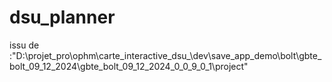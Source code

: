 # dsu_planner
issu de :"D:\projet_pro\ophm\carte_interactive_dsu_\dev\save_app_demo\bolt\gbte_bolt_09_12_2024\gbte_bolt_09_12_2024_0_0_9_0_1\project"
